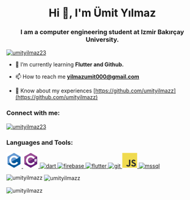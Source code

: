 <h1 align="center">Hi 👋, I'm Ümit Yılmaz</h1>
<h3 align="center">I am a computer engineering student at Izmir Bakırçay University.</h3>

<p align="left"> <a href="https://twitter.com/umityilmaz23" target="blank"><img src="https://img.shields.io/twitter/follow/umityilmaz23?logo=twitter&style=for-the-badge" alt="umityilmaz23" /></a> </p>

- 🌱 I’m currently learning **Flutter and Github.**

- 📫 How to reach me **yilmazumit000@gmail.com**

- 📄 Know about my experiences [https://github.com/umityilmazz](https://github.com/umityilmazz)

<h3 align="left">Connect with me:</h3>
<p align="left">
<a href="https://twitter.com/umityilmaz23" target="blank"><img align="center" src="https://raw.githubusercontent.com/rahuldkjain/github-profile-readme-generator/master/src/images/icons/Social/twitter.svg" alt="umityilmaz23" height="30" width="40" /></a>
</p>

<h3 align="left">Languages and Tools:</h3>
<p align="left"> <a href="https://www.cprogramming.com/" target="_blank" rel="noreferrer"> <img src="https://raw.githubusercontent.com/devicons/devicon/master/icons/c/c-original.svg" alt="c" width="40" height="40"/> </a> <a href="https://www.w3schools.com/cs/" target="_blank" rel="noreferrer"> <img src="https://raw.githubusercontent.com/devicons/devicon/master/icons/csharp/csharp-original.svg" alt="csharp" width="40" height="40"/> </a> <a href="https://dart.dev" target="_blank" rel="noreferrer"> <img src="https://www.vectorlogo.zone/logos/dartlang/dartlang-icon.svg" alt="dart" width="40" height="40"/> </a> <a href="https://firebase.google.com/" target="_blank" rel="noreferrer"> <img src="https://www.vectorlogo.zone/logos/firebase/firebase-icon.svg" alt="firebase" width="40" height="40"/> </a> <a href="https://flutter.dev" target="_blank" rel="noreferrer"> <img src="https://www.vectorlogo.zone/logos/flutterio/flutterio-icon.svg" alt="flutter" width="40" height="40"/> </a> <a href="https://git-scm.com/" target="_blank" rel="noreferrer"> <img src="https://www.vectorlogo.zone/logos/git-scm/git-scm-icon.svg" alt="git" width="40" height="40"/> </a> <a href="https://developer.mozilla.org/en-US/docs/Web/JavaScript" target="_blank" rel="noreferrer"> <img src="https://raw.githubusercontent.com/devicons/devicon/master/icons/javascript/javascript-original.svg" alt="javascript" width="40" height="40"/> </a> <a href="https://www.microsoft.com/en-us/sql-server" target="_blank" rel="noreferrer"> <img src="https://www.svgrepo.com/show/303229/microsoft-sql-server-logo.svg" alt="mssql" width="40" height="40"/> </a> </p>

<p><img align="left" src="https://github-readme-stats.vercel.app/api/top-langs?username=umityilmazz&show_icons=true&locale=en&layout=compact" alt="umityilmazz" /></p>

<p>&nbsp;<img align="center" src="https://github-readme-stats.vercel.app/api?username=umityilmazz&show_icons=true&locale=en" alt="umityilmazz" /></p>

<p><img align="center" src="https://github-readme-streak-stats.herokuapp.com/?user=umityilmazz&" alt="umityilmazz" /></p>


